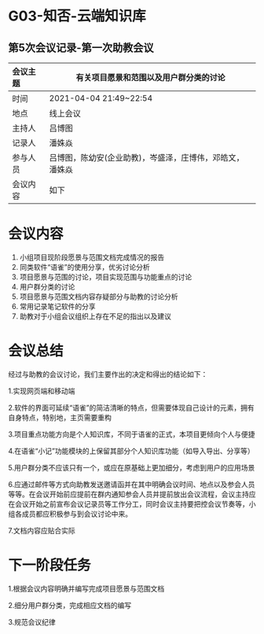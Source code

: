 # G03-知否-云端知识库

## 第5次会议记录-第一次助教会议

| 会议主题   | 有关项目愿景和范围以及用户群分类的讨论 |
| :-------  | ---------------------------- |
| 时间      | 2021-04-04 21:49~22:54 |
| 地点      | 线上会议               |
| 主持人    | 吕博图                 |
| 记录人    | 潘姝焱                    |
| 参与人员  | 吕博图，陈幼安(企业助教)，岑盛泽，庄博伟，邓皓文，潘姝焱 |
| 会议内容  | 如下                         |



# 会议内容

1. 小组项目现阶段愿景与范围文档完成情况的报告
2. 同类软件“语雀”的使用分享，优劣讨论分析
3. 项目愿景与范围的讨论，项目实现范围与功能重点的讨论
4. 用户群分类的讨论
5. 项目愿景与范围文档内容存疑部分与助教的讨论分析
6. 常用记录笔记软件的分享
7. 助教对于小组会议组织上存在不足的指出以及建议





# 会议总结

经过与助教的会议讨论，我们主要作出的决定和得出的结论如下：

1.实现网页端和移动端

2.软件的界面可延续“语雀”的简洁清晰的特点，但需要体现自己设计的元素，拥有自身特点，特别地，主页需要重构

3.项目重点功能方向是个人知识库，不同于语雀的正式，本项目更倾向个人与便捷

4.在语雀“小记”功能模块的上保留其部分个人知识库功能（如导入导出、分享等）

5.用户群分类不应该只有一个，或应在原基础上更加细分，考虑到用户的应用场景

6.应通过邮件等方式向助教发送邀请函并在其中明确会议时间、地点以及参会人员等等。在会议开始前应提前在群内通知参会人员并提前放出会议流程，会议主持应在会议开始之前宣布会议记录员等工作分工，同时会议主持要把控会议节奏等，小组各成员都应积极参与到会议讨论中来。

7.文档内容应贴合实际



# 下一阶段任务

1.根据会议内容明确并编写完成项目愿景与范围文档

2.细分用户群分类，完成相应文档的编写

3.规范会议纪律